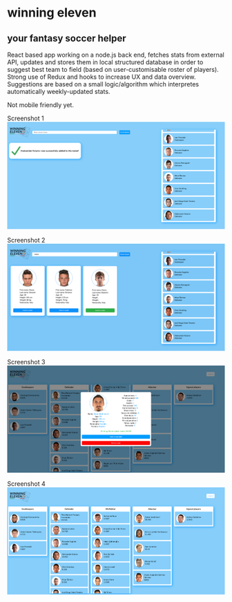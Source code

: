 # winning eleven
<h2>your fantasy soccer helper</h2> 

React based app working on a node.js back end, fetches stats from external API, updates and stores them in local structured database in order to suggest best team to field (based on user-customisable roster of players). 
Strong use of Redux and hooks to increase UX and data overview. Suggestions are based on a small logic/algorithm which interpretes automatically weekly-updated stats.

Not mobile friendly yet.

Screenshot 1 
<img src="https://github.com/luc-sauvage/winning_eleven/blob/venerdi/public/images/Screenshot1.png?raw=true">

Screenshot 2 
<img src="https://github.com/luc-sauvage/winning_eleven/blob/venerdi/public/images/Screenshot2.png?raw=true">

Screenshot 3 
<img src="https://github.com/luc-sauvage/winning_eleven/blob/venerdi/public/images/Screenshot3.png?raw=true">

Screenshot 4 
<img src="https://github.com/luc-sauvage/winning_eleven/blob/venerdi/public/images/Screenshot4.png?raw=true">
